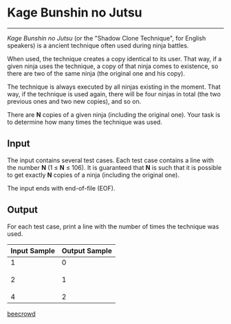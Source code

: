 # Kage Bunshin no Jutsu

---

*Kage Bunshin no Jutsu* (or the "Shadow Clone Technique", for English speakers) is a ancient technique often used during ninja battles.

When used, the technique creates a copy identical to its user. That way, if a given ninja uses the technique, a copy of that ninja comes to existence, so there are two of the same ninja (the original one and his copy).

The technique is always executed by all ninjas existing in the moment. That way, if the technique is used again, there will be four ninjas in total (the two previous ones and two new copies), and so on.

There are **N** copies of a given ninja (including the original one). Your task is to determine how many times the technique was used.

## Input

The input contains several test cases. Each test case contains a line with the number **N** (1 ≤ **N** ≤ 106). It is guaranteed that **N** is such that it is possible to get exactly **N** copies of a ninja (including the original one).

The input ends with end-of-file (EOF).

## Output

For each test case, print a line with the number of times the technique was used.

| Input Sample        | Output Sample       |
| ------------------- | ------------------- |
| 1<br><br>2<br><br>4 | 0<br><br>1<br><br>2 |

[beecrowd](https://www.beecrowd.com.br/judge/en/problems/view/2544)
